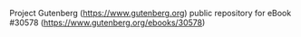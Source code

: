 Project Gutenberg (https://www.gutenberg.org) public repository for eBook #30578 (https://www.gutenberg.org/ebooks/30578)
